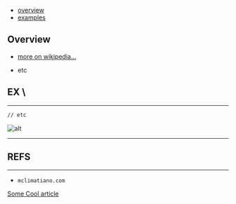 * [overview](#overview)
* [examples](#examples)

## Overview <a name="overview"></a>

* [more on wikipedia...](https://en.wikipedia.org/wiki/Linked_list)

* etc

## EX <a name="examples"></a>\

---

  ```markdown
  // etc
  ```

  ![alt](./../../../img/comp-sci/data-structure/hash-table/pic1.png)

---

## REFS

---

* `mclimatiano.com`

[Some Cool article](http://www.test.com)
